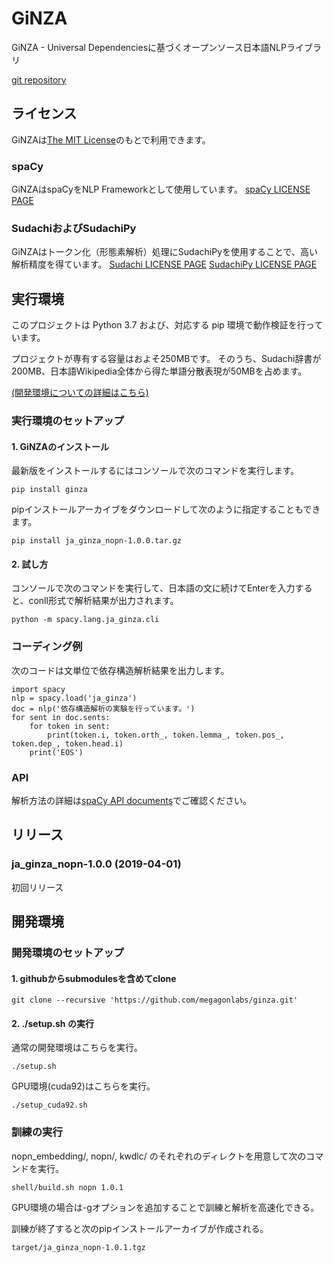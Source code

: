 # GiNZA
GiNZA - Universal Dependenciesに基づくオープンソース日本語NLPライブラリ

[git repository](https://github.com/megagonlabs/ginza.git)

## ライセンス
GiNZAは[The MIT License](https://github.com/megagonlabs/LICENSE)のもとで利用できます。

### spaCy
GiNZAはspaCyをNLP Frameworkとして使用しています。
[spaCy LICENSE PAGE](https://github.com/explosion/spaCy/blob/master/LICENSE)

### SudachiおよびSudachiPy
GiNZAはトークン化（形態素解析）処理にSudachiPyを使用することで、高い解析精度を得ています。
[Sudachi LICENSE PAGE](https://github.com/WorksApplications/Sudachi/blob/develop/LICENSE-2.0.txt)
[SudachiPy LICENSE PAGE](https://github.com/WorksApplications/Sudachi/blob/develop/LICENSE-2.0.txt)

## 実行環境
このプロジェクトは Python 3.7 および、対応する pip 環境で動作検証を行っています。

プロジェクトが専有する容量はおよそ250MBです。
そのうち、Sudachi辞書が200MB、日本語Wikipedia全体から得た単語分散表現が50MBを占めます。

[(開発環境についての詳細はこちら)](#development-environment)
### 実行環境のセットアップ
#### 1. GiNZAのインストール
最新版をインストールするにはコンソールで次のコマンドを実行します。
```
pip install ginza
```
pipインストールアーカイブをダウンロードして次のように指定することもできます。
```
pip install ja_ginza_nopn-1.0.0.tar.gz
```
#### 2. 試し方
コンソールで次のコマンドを実行して、日本語の文に続けてEnterを入力すると、conll形式で解析結果が出力されます。
```
python -m spacy.lang.ja_ginza.cli
```
### コーディング例
次のコードは文単位で依存構造解析結果を出力します。
```
import spacy
nlp = spacy.load('ja_ginza')
doc = nlp('依存構造解析の実験を行っています。')
for sent in doc.sents:
    for token in sent:
        print(token.i, token.orth_, token.lemma_, token.pos_, token.dep_, token.head.i)
    print('EOS')
```
### API
解析方法の詳細は[spaCy API documents](https://spacy.io/api/)でご確認ください。
## リリース
### ja_ginza_nopn-1.0.0 (2019-04-01)
初回リリース

## 開発環境
### 開発環境のセットアップ
#### 1. githubからsubmodulesを含めてclone
```
git clone --recursive 'https://github.com/megagonlabs/ginza.git'
```
#### 2. ./setup.sh の実行
通常の開発環境はこちらを実行。
```
./setup.sh
```
GPU環境(cuda92)はこちらを実行。
```
./setup_cuda92.sh
```
### 訓練の実行
nopn_embedding/, nopn/, kwdlc/ のそれぞれのディレクトを用意して次のコマンドを実行。
```
shell/build.sh nopn 1.0.1
```
GPU環境の場合は-gオプションを追加することで訓練と解析を高速化できる。

訓練が終了すると次のpipインストールアーカイブが作成される。
```
target/ja_ginza_nopn-1.0.1.tgz
```
